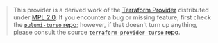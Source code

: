 > This provider is a derived work of the [Terraform Provider](https://github.com/bchilcott/terraform-provider-turso)
> distributed under [MPL 2.0](https://www.mozilla.org/en-US/MPL/2.0/). If you encounter a bug or missing feature,
> first check the [`pulumi-turso` repo](https://github.com/bchilcott/pulumi-turso/issues); however, if that doesn't turn up anything,
> please consult the source [`terraform-provider-turso` repo](https://github.com/bchilcott/terraform-provider-turso/issues).
